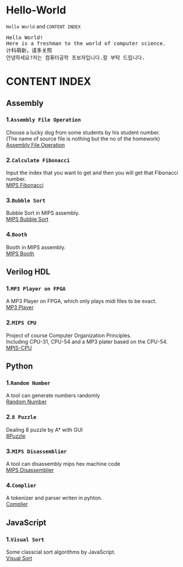 # Hello-World
`Hello World` and `CONTENT INDEX`  

<pre>
Hello World!
Here is a freshman to the world of computer science.  
计科萌新，请多关照  
안녕하세요?저는 컴퓨터공학 초보자입니다.잘 부탁 드립니다.
</pre>


# CONTENT INDEX  
## Assembly  
### 1.`Assembly File Operation`  
Choose a lucky dog from some students by his student number.  
(The name of source file is nothing but the no of the homework)  
[Assembly File Operation](https://github.com/Mionger/Assembly/blob/master/project/K.ASM "Assembly File Operation")  
  
### 2.`Calculate Fibonacci`  
Input the index that you want to get and then you will get that Fibonacci number.  
[MIPS Fibonacci](https://github.com/Mionger/Assembly/blob/master/homework/Fibonacci.asm "Fibonacci")  
  
### 3.`Bubble Sort`  
Bubble Sort in MIPS assembly.  
[MIPS Bubble Sort](https://github.com/Mionger/Assembly/blob/master/homework/BubbleSort.asm "MIPS Bubble Sort")  
  
### 4.`Booth`  
Booth in MIPS assembly.  
[MIPS Booth](https://github.com/Mionger/Assembly/blob/master/homework/Booth.asm "MIPS Booth")  
  
## Verilog HDL  
### 1.`MP3 Player on FPGA`  
A MP3 Player on FPGA, which only plays midi files to be exact.  
[MP3 Player](https://github.com/Mionger/mp3-player "MP3 Player on FPGA")  

### 2.`MIPS CPU`  
Project of course Computer Organization Principles.  
Including CPU-31, CPU-54 and a MP3 plater based on the CPU-54.  
[MPIS-CPU](https://github.com/Mionger/MIPS-CPU "MPIS CPU on FPGA")  
    
## Python  
### 1.`Random Number`  
A tool can generate numbers randomly  
[Random Number](https://github.com/Mionger/Hello-World/blob/master/generator.py "Random Number")  
  
### 2.`8 Puzzle`  
Dealing 8 puzzle by A* with GUI  
[8Puzzle](https://github.com/Mionger/Hello-World/blob/master/8Puzzle_GUI.py "8Puzzle")  
  
### 3.`MIPS Disassemblier`  
A tool can disassembly mips hex machine code  
[MIPS Disassemblier](https://github.com/Mionger/MIPS-DASM "MIPS Disassemblier")  
  
### 4.`Complier`  
A tokenizer and parser writen in pyhton.    
[Complier](https://github.com/Mionger/Compiler)  
  
## JavaScript  
### 1.`Visual Sort`  
Some classcial sort algorithms by JavaScript.  
[Visual Sort](https://github.com/Mionger/Visual-Sort "Visual Sort")  
